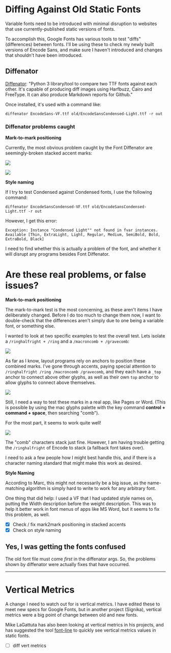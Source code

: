 # Diffing Against Old Static Fonts

Variable fonts need to be introduced with minimal disruption to websites that use currently-published static versions of fonts.

To accomplish this, Google Fonts has various tools to test "diffs" (differences) between fonts. I'll be using these to check my newly built versions of Encode Sans, and make sure I haven't introduced and changes that shouldn't have been introduced.

## Diffenator

[Diffenator](https://github.com/googlefonts/fontdiffenator): "Python 3 library/tool to compare two TTF fonts against each other. It's capable of producing diff images using Harfbuzz, Cairo and FreeType. It can also produce Markdown reports for Github."

Once installed, it's used with a command like:

```
diffenator EncodeSans-VF.ttf old/EncodeSansCondensed-Light.ttf -r out
```

### Diffenator problems caught

**Mark-to-mark positioning**

Currently, the most obvious problem caught by the Font Diffenator are seemingly-broken stacked accent marks:

![](assets/marks_missing.gif)

![](assets/marks_modified.gif)

**Style naming**

If I try to test Condensed against Condensed fonts, I use the following command:

```
diffenator EncodeSansCondensed-VF.ttf old/EncodeSansCondensed-Light.ttf -r out
```

However, I get this error:

```
Exception: Instance "Condensed Light"" not found in fvar instances. Available [Thin, ExtraLight, Light, Regular, Medium, SemiBold, Bold, ExtraBold, Black]
```

I need to find whether this is actually a problem of the font, and whether it will disrupt any programs besides Font Diffenator.

# Are these real problems, or false issues?

**Mark-to-mark positioning**

The mark-to-mark test is the most concerning, as these aren't items I have deliberately changed. Before I do too much to change them now, I want to double-check that the differences aren't simply due to one being a variable font, or something else. 

I wanted to look at two specific examples to test the overall test. Lets isolate a `/ringhalfright + /ring` and a `/macroncomb + /gravecomb`:

![](assets/two-mark-diffs.gif)

As far as I know, layout programs rely on anchors to position these combined marks. I've gone through accents, paying special attention to `/ringhalfright /ring /macroncomb /gravecomb`, and they each have a `_top` anchor to connect above other glyphs, as well as their own `top` anchor to allow glyphs to connect above themselves.

![](assets/checking-anchors.gif)

Still, I need a way to test these marks in a real app, like Pages or Word. (This is possible by using the mac glyphs palette with the key command **control + command + space**, then searching "comb").

For the most part, it seems to work quite well!

![](assets/2018-11-30-07-21-42.png)

The "comb" characters stack just fine. However, I am having trouble getting the `/ringhalfright` of Encode to stack (a fallback font takes over). 

I need to ask a few people how I might best handle this, and if there is a character naming standard that might make this work as desired.


**Style Naming**

According to Marc, this might not necessarily be a big issue, as the name-matching algorithm is simply hard to write to work for any arbitrary font.

One thing that did help: I used a VF that I had updated style names on, putting the Width description before the weight description. This was to help it better work in font menus of apps like MS Word, but it seems to fix this problem, as well. 


- [x] Check / fix mark2mark positioning in stacked accents
- [x] Check on style naming

## Yes, I was getting the fonts confused

The old font file must come *first* in the diffenator args. So, the problems shown by diffenator were actually fixes that have occurred. 


---

# Vertical Metrics

A change I need to watch out for is vertical metrics. I have edited these to meet new specs for Google Fonts, but in another project (Signika), vertical metrics were a big point of change between old and new fonts. 

Mike LaGattuta has also been looking at vertical metrics in his projects, and has suggested the tool [font-line](https://github.com/source-foundry/font-line) to quickly see vertical metrics values in static fonts.

- [ ] diff vert metrics
